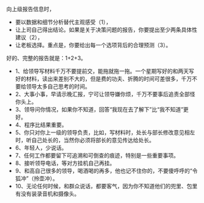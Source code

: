 向上级报告信息时，
- 要以数据和细节分析替代主观感受（1），
- 让上司自己得出结论。如果是关于决策问题的报告，你要提出至少两条具体性建议（2），
- 让老板选择。重点是，你要给出每一个选项背后的合理预测（3）。

好的、完整的报告就是：1+2+3。




- 1、给领导写材料千万不要提前交，能拖就拖一拖。一个星期写好的和两天写好的材料，读出来差别不大的，但是费的功夫、折腾的时间可差很多，千万不要给领导太多自己思考的时间。
- 2、大事小事，早请示晚汇报，宁可让领导嫌你烦，千万不要事后追责全部怪你头上。
- 3、领导问你情况，如果你不知道，回答“我现在去了解下”比“我不知道”更好。
- 4、程序比结果重要。
- 5、你只对你上一级的领导负责，比如，写材料时，处长与部长修改意见相左时，听自己处长的，当然你必须将部长的意见传达给处长。
- 6、年轻人，少说话。
- 7、任何工作都要留下可追溯和可倒查的痕迹，特别是一些重要事项。
- 8、接听领导电话，等对方挂机自己再挂。
- 9、和高自己很多的领导，喝酒喝的再多，他也记不住你的，不要傻呼呼的“令狐冲”（拎壶冲）。
- 10、无论任何时候，和群众说话，都要客气，因为你不知道他们的兜里、包里有没有装录音机和摄像头。

